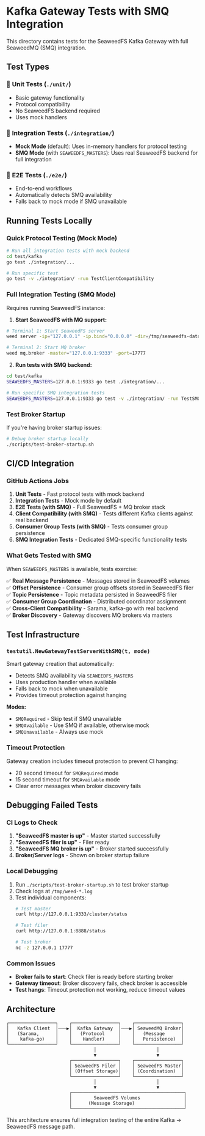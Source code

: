 # Kafka Gateway Tests with SMQ Integration

This directory contains tests for the SeaweedFS Kafka Gateway with full SeaweedMQ (SMQ) integration.

## Test Types

### 🧪 **Unit Tests** (`./unit/`)
- Basic gateway functionality
- Protocol compatibility 
- No SeaweedFS backend required
- Uses mock handlers

### 🔗 **Integration Tests** (`./integration/`)
- **Mock Mode** (default): Uses in-memory handlers for protocol testing
- **SMQ Mode** (with `SEAWEEDFS_MASTERS`): Uses real SeaweedFS backend for full integration

### 🚀 **E2E Tests** (`./e2e/`)
- End-to-end workflows
- Automatically detects SMQ availability
- Falls back to mock mode if SMQ unavailable

## Running Tests Locally

### Quick Protocol Testing (Mock Mode)
```bash
# Run all integration tests with mock backend
cd test/kafka
go test ./integration/...

# Run specific test
go test -v ./integration/ -run TestClientCompatibility
```

### Full Integration Testing (SMQ Mode)
Requires running SeaweedFS instance:

1. **Start SeaweedFS with MQ support:**
```bash
# Terminal 1: Start SeaweedFS server
weed server -ip="127.0.0.1" -ip.bind="0.0.0.0" -dir=/tmp/seaweedfs-data -master.port=9333 -volume.port=8081 -filer.port=8888 -filer=true

# Terminal 2: Start MQ broker  
weed mq.broker -master="127.0.0.1:9333" -port=17777
```

2. **Run tests with SMQ backend:**
```bash
cd test/kafka
SEAWEEDFS_MASTERS=127.0.0.1:9333 go test ./integration/...

# Run specific SMQ integration tests
SEAWEEDFS_MASTERS=127.0.0.1:9333 go test -v ./integration/ -run TestSMQIntegration
```

### Test Broker Startup
If you're having broker startup issues:
```bash
# Debug broker startup locally
./scripts/test-broker-startup.sh
```

## CI/CD Integration

### GitHub Actions Jobs

1. **Unit Tests** - Fast protocol tests with mock backend
2. **Integration Tests** - Mock mode by default  
3. **E2E Tests (with SMQ)** - Full SeaweedFS + MQ broker stack
4. **Client Compatibility (with SMQ)** - Tests different Kafka clients against real backend
5. **Consumer Group Tests (with SMQ)** - Tests consumer group persistence
6. **SMQ Integration Tests** - Dedicated SMQ-specific functionality tests

### What Gets Tested with SMQ

When `SEAWEEDFS_MASTERS` is available, tests exercise:

✅ **Real Message Persistence** - Messages stored in SeaweedFS volumes  
✅ **Offset Persistence** - Consumer group offsets stored in SeaweedFS filer  
✅ **Topic Persistence** - Topic metadata persisted in SeaweedFS filer  
✅ **Consumer Group Coordination** - Distributed coordinator assignment  
✅ **Cross-Client Compatibility** - Sarama, kafka-go with real backend  
✅ **Broker Discovery** - Gateway discovers MQ brokers via masters  

## Test Infrastructure

### `testutil.NewGatewayTestServerWithSMQ(t, mode)`

Smart gateway creation that automatically:
- Detects SMQ availability via `SEAWEEDFS_MASTERS`
- Uses production handler when available
- Falls back to mock when unavailable  
- Provides timeout protection against hanging

**Modes:**
- `SMQRequired` - Skip test if SMQ unavailable
- `SMQAvailable` - Use SMQ if available, otherwise mock
- `SMQUnavailable` - Always use mock

### Timeout Protection

Gateway creation includes timeout protection to prevent CI hanging:
- 20 second timeout for `SMQRequired` mode
- 15 second timeout for `SMQAvailable` mode  
- Clear error messages when broker discovery fails

## Debugging Failed Tests

### CI Logs to Check
1. **"SeaweedFS master is up"** - Master started successfully
2. **"SeaweedFS filer is up"** - Filer ready  
3. **"SeaweedFS MQ broker is up"** - Broker started successfully
4. **Broker/Server logs** - Shown on broker startup failure

### Local Debugging
1. Run `./scripts/test-broker-startup.sh` to test broker startup
2. Check logs at `/tmp/weed-*.log` 
3. Test individual components:
   ```bash
   # Test master
   curl http://127.0.0.1:9333/cluster/status
   
   # Test filer  
   curl http://127.0.0.1:8888/status
   
   # Test broker
   nc -z 127.0.0.1 17777
   ```

### Common Issues
- **Broker fails to start**: Check filer is ready before starting broker
- **Gateway timeout**: Broker discovery fails, check broker is accessible  
- **Test hangs**: Timeout protection not working, reduce timeout values

## Architecture

```
┌─────────────────┐    ┌─────────────────┐    ┌─────────────────┐
│   Kafka Client  │───▶│  Kafka Gateway  │───▶│ SeaweedMQ Broker│
│   (Sarama,      │    │   (Protocol     │    │   (Message      │
│    kafka-go)    │    │    Handler)     │    │   Persistence)  │
└─────────────────┘    └─────────────────┘    └─────────────────┘
                                │                      │
                                ▼                      ▼
                       ┌─────────────────┐    ┌─────────────────┐
                       │ SeaweedFS Filer │    │ SeaweedFS Master│
                       │ (Offset Storage)│    │ (Coordination)  │
                       └─────────────────┘    └─────────────────┘
                                │                      │
                                ▼                      ▼  
                       ┌─────────────────────────────────────────┐
                       │        SeaweedFS Volumes                │
                       │      (Message Storage)                  │
                       └─────────────────────────────────────────┘
```

This architecture ensures full integration testing of the entire Kafka → SeaweedFS message path.